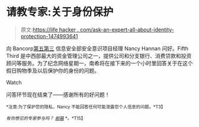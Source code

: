 # 请教专家:关于身份保护

> 原文:[https://life hacker . com/ask-an-expert-all-about-identity-protection-1474993641](https://lifehacker.com/ask-an-expert-all-about-identity-protection-1474993641)

向 Bancorp[第五第三](https://www.53.com/site) 信息安全部安全意识项目经理 Nancy Hannan 问好。Fifth Third 是中西部最大的资金管理公司之一，提供公司和分支银行、消费贷款和投资顾问等服务。为了纪念网络星期一，南希将在接下来的一个小时里回答关于在这个假日购物季及以后保护你的身份的问题。

Watch

问答环节现在结束了——感谢所有的好问题！

<small>*注意:为了保护您的隐私，Nancy 不能回答任何可能泄露您个人信息的问题。*T3】</small>

<small>*有你想见的专家参与吗？*</small> [<small>*邮箱*</small>](https://mail.google.com/mail/?view=cm&fs=1&tf=1&to=submissions@lifehacker.com) <small>*。*T15】</small>